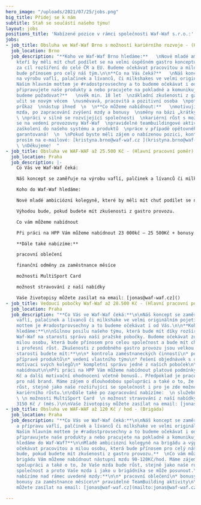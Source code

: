 ```yaml
---
hero_image: "/uploads/2021/07/25/jobs.png"
big_title: Přidej se k nám
subtitle: Staň se součástí našeho týmu!
layout: jobs
positions_title: 'Nabízené pozice v rámci společnosti Waf-Waf s.r.o.:'
jobs:
- job_title: Obsluha ve Waf-Waf Brno s možností kariérního rozvoje - (HPP)
  job_location: Brno
  job_description: "**Koho ve Waf-Waf Brno hledáme:**   \nNové mladé ambiciózní kolegy/ně,
    kteří by měli mít chuť podílet se na velmi úspěšném gastro konceptu, který má
    za cíl rozšíření do celé ČR a EU. Budeme očekávat pracovitou a milou osobu, která
    bude přínosem pro celý náš tým.\n\n**Co na Vás čeká?**   \nNáš koncept se zaměřuje
    na výrobu vaflí, palačinek a lívanců, či milkshakes ve velmi originálním pojetí.
    Našim hlavním mottem je #radostprovsechny a to budeme očekávat i od Vás. Ať už
    připravujete naše produkty a nebo pracujete na pokladně a komunikujete se zákazníky.\n\n**Co
    budeme požadovat?**   \nvěk min. 18 let  \nzákladní zkušenosti z gastronomie  \nschopnost
    učit se novým věcem  \nusměvavá, pracovitá a pozitivní osoba  \npotravinářský
    průkaz  \nnástup ihned  \n  \n**Co můžeme nabídnout:**   \nmotivující nástupní
    mzda, po zapracování zvýšení mzdy a bonusy  \nsměny na bázi „krátký/dlouhý týden“
    \ \npráci v silně se rozvíjející společnosti  \nkariérní růst s možností podílení
    se na vedení provozovny Waf-Waf  \npravidelné teambuildingové aktivity  \nkompletní
    zaškolení do našeho systému a produktů  \npráce v případě opětovného uzavření
    garantovaná!  \n  \nPokud byste měli zájem o nabízenou pozici, kontaktujte nás
    prosím na e-mailové: [kristyna.brno@waf-waf.cz ](kristyna.brno@waf-waf.cz)  \n
    \ \nDěkujeme!  "
- job_title: Obsluha ve WAF-WAF až 25.500 Kč - (Hlavní pracovní poměr)
  job_location: Praha
  job_description: |-
    Co Vás ve Waf-Waf čeká:

    Náš koncept se zaměřuje na výrobu vaflí, palčinek a lívanců či milkshake ve velmi originálním pojetí. Našim hlavním mottem je #radostprovsechny a to budeme očekávat i od Vás. Ať už připravujete naše produkty a nebo pracujete na pokladně a komunikujete se zákazníky.

    Koho do Waf-Waf hledáme:

    Nové mladé ambiciózní kolegyně, které by měli mít chuť podílet se na velmi úspěšném gastro konceptu, který má za cíl rozšíření do celé ČR a EU. Budeme očekávat pracovitou a milou osobu, která bude přínosem pro celý náš tým.

    Výhodou bude, pokud budete mít zkušenosti z gastro provozu.

    Co vám můžeme nabídnout

    Při práci na HPP Vám můžeme nabídnout 23 000kč – 25 500Kč + bonusy za plnění. Máme zájem o dlouhodobou spolupráci a také o to, že Vaše mzda bude růst, stejně jako naše rozšiřující se společnost.

    **Dále také nabízíme:**

    pracovní oblečení

    finanční odměny za zaměstnance měsíce

    možnosti MultiSport Card

    možnost stravování z naší nabídky

    Vaše životopisy můžete zasílat na email: [jonas@waf-waf.cz]()
- job_title: Vedoucí pobočky Waf-Waf až 28.500 Kč - (Hlavní pracovní poměr)
  job_location: Praha
  job_description: "**Co Vás ve Waf-Waf čeká:**\n\nNáš koncept se zaměřuje na výrobu
    vaflí, palačinek a lívanců či milkshake ve velmi originálním pojetí. Našim hlavním
    mottem je #radostprovsechny a to budeme očekávat i od Vás.\n\n**Koho do Waf-Waf
    hledáme:**\n\nSilnou posilu našeho týmu, která bude mít díky rozšíření konceptu
    Waf-Waf na starosti správu naší pražské pobočky. Budeme očekávat zodpovědnou a
    milou osobu, která bude přínosem pro celou společnost a bude mít chuť na osobní
    i profesní růst. Zkušenosti z podobného gastro provozu jsou velkou výhodou.\n\n**Na
    starosti budete mít:**\n\n* kontrola zaměstnaneckých činností\n* podílení se na
    přípravě produktů\n* vedení vlastního týmu\n* řešení objednávek s dodavateli\n*
    motivaci svých kolegů\n* kompletní správu jedné z našich poboček\n\nCo vám můžeme
    nabídnout\n\nPři práci na HPP Vám můžeme nabídnout platové podmínky až 28 500
    Kč a další motivační ohodnocení včetně bonusů.. Předpoklad je pracovitost a zápal
    pro náš brand. Máme zájem o dlouhodobou spolupráci a také o to, že Vaše mzda bude
    růst, stejně jako naše rozšiřující se společnost i pro je zde možnost dalšího
    kariérního růstu.\n\nDále také po zapracování nabízíme:  \n služební oblečení
    \ \n možnosti MultiSport Card  \n možnost stravování z naší nabídky v hodnotě
    3150 Kč / (měs.)\n\nVaše životopisy můžete zasílat na email: [jonas@waf-waf.cz](mailto:jonas@waf-waf.cz)"
- job_title: Obsluha ve WAF-WAF až 120 Kč / hod - (Brigáda)
  job_location: Praha
  job_description: "**Co Vás ve Waf-Waf čeká:**\n\nNáš koncept se zaměřuje na výrobu
    a přípravu vaflí, palčinek a lívanců či milkshake ve velmi originálním pojetí.
    Našim hlavním mottem je #radostprovsechny a to budeme očekávat i od Vás. Ať už
    připravujete naše produkty a nebo pracujete na pokladně a komunikujete se zákazníky.\n\n**Koho
    hledáme do Waf-Waf?**\n\nMladé ambiciózní kolegyně na brigádu a výpomoc. Budeme
    očekávat pracovitou a milou osobu, která bude přínosem pro celý náš tým.\n\n**Výhodou
    bude, pokud budete mít zkušenosti z gastro provozu.**  \nCo vám můžeme nabídnout:\n\nZa
    brigádu Vám můžeme nabídnout nástupní mzdu 90-120Kč/hod. Máme zájem o dlouhodobou
    spolupráci a také o to, že Vaše mzda bude růst, stejně jako naše rozšiřující se
    společnost a proto Vaše mzda i jako u brigádníka se může posunout.\n\n**Dále také
    nabízíme nad rámec uvedené mzdy:**\n\n* pracovní oblečení\n* bonusy za denní plnění\n*
    bonusy za zaměstnance měsíce\n* pravidelné TeamBuilding aktivity\n\nVaše životopisy
    můžete zasílat na email: [jonas@waf-waf.cz](mailto:jonas@waf-waf.cz)"

---
```

